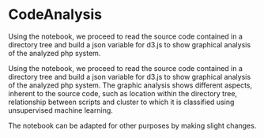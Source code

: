 # CodeAnalysis
Using the notebook, we proceed to read the source code contained in a directory tree and build a json variable for d3.js to show graphical analysis of the analyzed php system.

Using the notebook, we proceed to read the source code contained in a directory tree and build a json variable for d3.js to show graphical analysis of the analyzed php system.
The graphic analysis shows different aspects, inherent to the source code, such as location within the directory tree, relationship between scripts and cluster to which it is classified using unsupervised machine learning.


The notebook can be adapted for other purposes by making slight changes.
